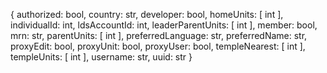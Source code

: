 {
  authorized: bool,
  country: str,
  developer: bool,
  homeUnits: [
    int
  ],
  individualId: int,
  ldsAccountId: int,
  leaderParentUnits: [
    int
  ],
  member: bool,
  mrn: str,
  parentUnits: [
    int
  ],
  preferredLanguage: str,
  preferredName: str,
  proxyEdit: bool,
  proxyUnit: bool,
  proxyUser: bool,
  templeNearest: [
    int
  ],
  templeUnits: [
    int
  ],
  username: str,
  uuid: str
}